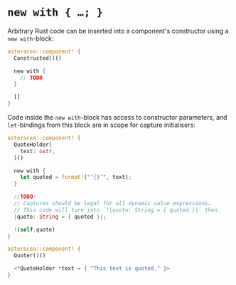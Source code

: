 # `new with { …; }`

<!-- The reason for not placing this block after the constructor arguments (without keyword) is that this would create a lot of separation between constructor and render arguments, which should both be visible at a glance when peeking at a component's source code. -->

Arbitrary Rust code can be inserted into a component's constructor using a `new with`-block:

```rust asteracea=Constructed
asteracea::component! {
  Constructed()()

  new with {
    // TODO
  }

  []
}
```

Code inside the `new with`-block has access to constructor parameters, and `let`-bindings from this block are in scope for capture initialisers:

```rust asteracea=Quoter
asteracea::component! {
  QuoteHolder(
    text: &str,
  )()

  new with {
    let quoted = format!("‘{}’", text);
  }

  //TODO:
  // Captures should be legal for all dynamic value expressions…
  // This code will turn into `!|quote: String = { quoted }|` then.
  |quote: String = { quoted }|;

  !(self.quote)
}

asteracea::component! {
  Quoter()()

  <*QuoteHolder *text = { "This text is quoted." }>
}
```
